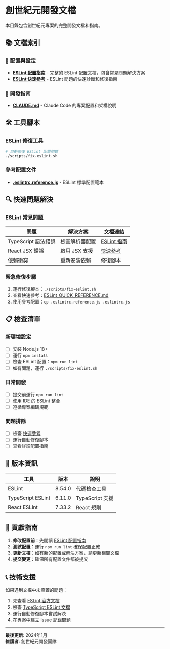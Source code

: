 # 創世紀元開發文檔

本目錄包含創世紀元專案的完整開發文檔和指南。

## 📚 文檔索引

### 🔧 配置與設定
- **[ESLint 配置指南](./ESLINT_CONFIGURATION_GUIDE.md)** - 完整的 ESLint 配置文檔，包含常見問題解決方案
- **[ESLint 快速參考](./ESLINT_QUICK_REFERENCE.md)** - ESLint 問題的快速診斷和修復指南

### 🚀 開發指南
- **[CLAUDE.md](../CLAUDE.md)** - Claude Code 的專案配置和架構說明

## 🛠️ 工具腳本

### ESLint 修復工具
```bash
# 自動修復 ESLint 配置問題
./scripts/fix-eslint.sh
```

### 參考配置文件
- **[.eslintrc.reference.js](../.eslintrc.reference.js)** - ESLint 標準配置範本

## 🔍 快速問題解決

### ESLint 常見問題
| 問題 | 解決方案 | 文檔連結 |
|------|---------|----------|
| TypeScript 語法錯誤 | 檢查解析器配置 | [ESLint 指南](./ESLINT_CONFIGURATION_GUIDE.md#常見問題與解決方案) |
| React JSX 錯誤 | 啟用 JSX 支援 | [快速參考](./ESLINT_QUICK_REFERENCE.md#jsx-語法問題) |
| 依賴衝突 | 重新安裝依賴 | [修復腳本](../scripts/fix-eslint.sh) |

### 緊急修復步驟
1. 運行修復腳本：`./scripts/fix-eslint.sh`
2. 查看快速參考：[ESLint_QUICK_REFERENCE.md](./ESLINT_QUICK_REFERENCE.md)
3. 使用參考配置：`cp .eslintrc.reference.js .eslintrc.js`

## 📋 檢查清單

### 新環境設定
- [ ] 安裝 Node.js 18+
- [ ] 運行 `npm install`
- [ ] 檢查 ESLint 配置：`npm run lint`
- [ ] 如有問題，運行 `./scripts/fix-eslint.sh`

### 日常開發
- [ ] 提交前運行 `npm run lint`
- [ ] 使用 IDE 的 ESLint 整合
- [ ] 遵循專案編碼規範

### 問題排除
- [ ] 檢查 [快速參考](./ESLINT_QUICK_REFERENCE.md)
- [ ] 運行自動修復腳本
- [ ] 查看詳細配置指南

## 🔄 版本資訊

| 工具 | 版本 | 說明 |
|------|------|------|
| ESLint | 8.54.0 | 代碼檢查工具 |
| TypeScript ESLint | 6.11.0 | TypeScript 支援 |
| React ESLint | 7.33.2 | React 規則 |

## 🤝 貢獻指南

1. **修改配置前**：先閱讀 [ESLint 配置指南](./ESLINT_CONFIGURATION_GUIDE.md)
2. **測試配置**：運行 `npm run lint` 確保配置正確
3. **更新文檔**：如有新的配置或解決方案，請更新相關文檔
4. **提交變更**：確保所有配置文件都被提交

## 📞 技術支援

如果遇到文檔中未涵蓋的問題：

1. 先查看 [ESLint 官方文檔](https://eslint.org/docs/)
2. 檢查 [TypeScript ESLint 文檔](https://typescript-eslint.io/)
3. 運行自動修復腳本嘗試解決
4. 在專案中建立 Issue 記錄問題

---

**最後更新**: 2024年1月  
**維護者**: 創世紀元開發團隊